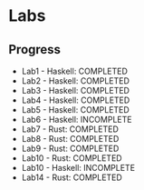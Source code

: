 # Labs

## Progress
- Lab1 -    Haskell:   COMPLETED
- Lab2 -    Haskell:   COMPLETED
- Lab3 -    Haskell:   COMPLETED
- Lab4 -    Haskell:   COMPLETED
- Lab5 -    Haskell:   COMPLETED
- Lab6 -    Haskell:   INCOMPLETE
- Lab7 -    Rust:      COMPLETED
- Lab8 -    Rust:      COMPLETED
- Lab9 -    Rust:      COMPLETED
- Lab10 -   Rust:      COMPLETED
- Lab10 -   Haskell:   INCOMPLETE
- Lab14 -   Rust:      COMPLETED